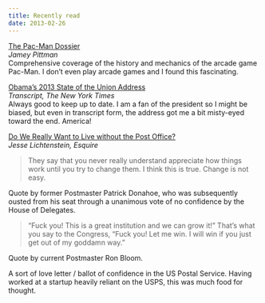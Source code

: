 ```yaml
---
title: Recently read
date: 2013-02-26
---
```


[The Pac-Man Dossier](http://home.comcast.net/~jpittman2/pacman/pacmandossier.html)  
*Jamey Pittman*  
Comprehensive coverage of the history and mechanics of the arcade game Pac-Man. I don’t even play arcade games and I found this fascinating.

[Obama’s 2013 State of the Union Address](http://www.nytimes.com/2013/02/13/us/politics/obamas-2013-state-of-the-union-address.html)  
*Transcript, The New York Times*  
Always good to keep up to date. I am a fan of the president so I might be biased, but even in transcript form, the address got me a bit misty-eyed toward the end. America!

[Do We Really Want to Live without the Post Office?](http://www.esquire.com/print-this/post-office-business-trouble-0213?page=all)  
*Jesse Lichtenstein, Esquire*  
> They say that you never really understand appreciate how things work until you try to change them. I think this is true. Change is not easy.  

Quote by former Postmaster Patrick Donahoe, who was subsequently ousted from his seat through a unanimous vote of no confidence by the House of Delegates.

> “Fuck you! This is a great institution and we can grow it!” That’s what you say to the Congress, “Fuck you! Let me win. I will win if you just get out of my goddamn way.” 

Quote by current Postmaster Ron Bloom.

A sort of love letter / ballot of confidence in the US Postal Service. Having worked at a startup heavily reliant on the USPS, this was much food for thought. 
